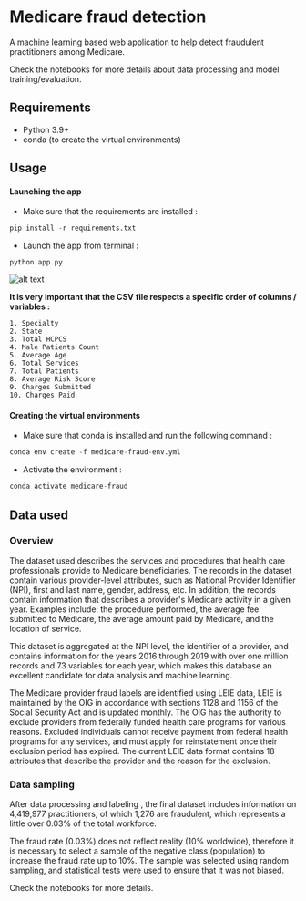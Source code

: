 # Medicare fraud detection
A machine learning based web application to help detect fraudulent practitioners among Medicare.

Check the notebooks for more details about data processing and model training/evaluation.

## Requirements
* Python 3.9+
* conda (to create the virtual environments)

## Usage 
#### Launching the app
* Make sure that the requirements are installed : 
```python
pip install -r requirements.txt
``` 
* Launch the app from terminal :
```
python app.py
``` 

![alt text](https://i.ibb.co/RYLKJNc/Capture.png)


__It is very important that the CSV file respects a specific order of columns / variables :__
   
    1. Specialty
    2. State
    3. Total HCPCS
    4. Male Patients Count
    5. Average Age
    6. Total Services
    7. Total Patients
    8. Average Risk Score
    9. Charges Submitted
    10. Charges Paid 

#### Creating the virtual environments
* Make sure that conda is installed and run the following command :
```python
conda env create -f medicare-fraud-env.yml
``` 
* Activate the environment :
```python
conda activate medicare-fraud
``` 
## Data used
### Overview
The dataset used describes the services and procedures that health care professionals provide to Medicare beneficiaries. The records in the dataset contain various provider-level attributes, such as National Provider Identifier (NPI), first and last name, gender, address, etc.
In addition, the records contain information that describes a provider's Medicare activity in a given year. Examples include: the procedure performed, the average fee submitted to Medicare, the average amount paid by Medicare, and the location of service.

This dataset is aggregated at the NPI level, the identifier of a provider, and contains information for the years 2016 through 2019 with over one million records and 73 variables for each year, which makes this database an excellent candidate for data analysis and machine learning.

The Medicare provider fraud labels are identified using LEIE data, LEIE is maintained by the OIG in accordance with sections 1128 and 1156 of the Social Security Act and is updated monthly. The OIG has the authority to exclude providers from federally funded health care programs for various reasons. Excluded individuals cannot receive payment from federal health programs for any services, and must apply for reinstatement once their exclusion period has expired. The current LEIE data format contains 18 attributes that describe the provider and the reason for the exclusion.
### Data sampling
After data processing and labeling , the final dataset includes information on 4,419,977 practitioners, of which 1,276 are fraudulent, which represents a little over 0.03% of the total workforce.

The fraud rate (0.03%) does not reflect reality (10% worldwide), therefore it is necessary to select a sample of the negative class (population) to increase the fraud rate up to 10%.
The sample was selected using random sampling, and statistical tests were used to ensure that it was not biased.

Check the notebooks for more details.
